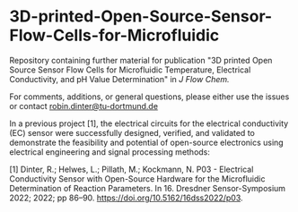# 3D-printed-Open-Source-Sensor-Flow-Cells-for-Microfluidic
Repository containing further material for publication "3D printed Open Source Sensor Flow Cells for Microfluidic Temperature, Electrical Conductivity, and pH Value Determination" in <em>J Flow Chem.</em> 

For comments, additions, or general questions, please either use the issues or contact robin.dinter@tu-dortmund.de

In a previous project [1], the electrical circuits for the electrical conductivity (EC) sensor were successfully designed, verified, and validated to demonstrate the feasibility and potential of open-source electronics using electrical engineering and signal processing methods: 

[1] Dinter, R.; Helwes, L.; Pillath, M.; Kockmann, N. P03 - Electrical Conductivity Sensor with Open-Source Hardware for the Microfluidic Determination of Reaction Parameters. In 16. Dresdner Sensor-Symposium 2022; 2022; pp 86–90. https://doi.org/10.5162/16dss2022/p03.
